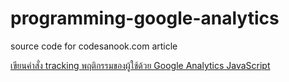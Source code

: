# programming-google-analytics

source code for codesanook.com article

[เขียนคำสั่ง tracking พฤติกรรมของผู้ใช้ด้วย Google Analytics JavaScript](http://codesanook.com/post/details/programming-google-analytics-javascript-library-to-track-user-behavior/45)
